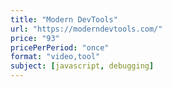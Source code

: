 ```yaml
---
title: "Modern DevTools"
url: "https://moderndevtools.com/"
price: "93"
pricePerPeriod: "once"
format: "video,tool"
subject: [javascript, debugging]
---
```


